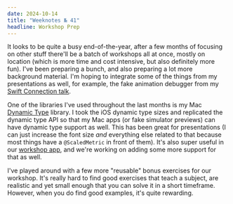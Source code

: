 ```yaml
---
date: 2024-10-14
title: "Weeknotes № 41"
headline: Workshop Prep
---
```


It looks to be quite a busy end-of-the-year, after a few months of focusing on other stuff there'll be a batch of workshops all at once, mostly on location (which is more time and cost intensive, but also definitely more fun). I've been preparing a bunch, and also preparing a lot more background material. I'm hoping to integrate some of the things from my presentations as well, for example, the fake animation debugger from my [Swift Connection talk](https://chris.eidhof.nl/presentations/swiftui-animations/).

One of the libraries I've used throughout the last months is my Mac [Dynamic Type](https://github.com/chriseidhof/dynamic-type) library. I took the iOS dynamic type sizes and replicated the dynamic type API so that my Mac apps (or fake simulator previews) can have dynamic type support as well. This has been great for presentations (I can just increase the font size *and* everything else related to that because most things have a `@ScaledMetric` in front of them). It's also super useful in our [workshop app](https://www.swiftuifieldguide.com/workshops/), and we're working on adding some more support for that as well.

I've played around with a few more "reusable" bonus exercises for our workshop. It's really hard to find good exercises that teach a subject, are realistic and yet small enough that you can solve it in a short timeframe. However, when you do find good examples, it's quite rewarding.
